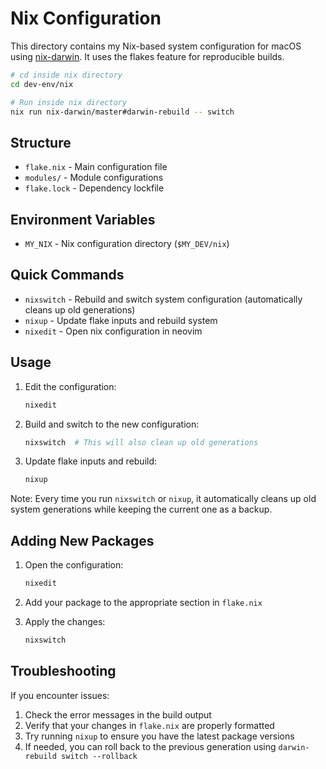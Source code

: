 # Nix Configuration

This directory contains my Nix-based system configuration for macOS using [nix-darwin](https://docs.determinate.systems/getting-started/individuals/). It uses the flakes feature for reproducible builds.
```bash
# cd inside nix directory
cd dev-env/nix

# Run inside nix directory
nix run nix-darwin/master#darwin-rebuild -- switch 
```


## Structure

- `flake.nix` - Main configuration file
- `modules/` - Module configurations
- `flake.lock` - Dependency lockfile

## Environment Variables

- `MY_NIX` - Nix configuration directory (`$MY_DEV/nix`)

## Quick Commands

- `nixswitch` - Rebuild and switch system configuration (automatically cleans up old generations)
- `nixup` - Update flake inputs and rebuild system
- `nixedit` - Open nix configuration in neovim

## Usage

1. Edit the configuration:
   ```bash
   nixedit
   ```

2. Build and switch to the new configuration:
   ```bash
   nixswitch  # This will also clean up old generations
   ```

3. Update flake inputs and rebuild:
   ```bash
   nixup
   ```

Note: Every time you run `nixswitch` or `nixup`, it automatically cleans up old system generations while keeping the current one as a backup.

## Adding New Packages

1. Open the configuration:
   ```bash
   nixedit
   ```

2. Add your package to the appropriate section in `flake.nix`

3. Apply the changes:
   ```bash
   nixswitch
   ```

## Troubleshooting

If you encounter issues:

1. Check the error messages in the build output
2. Verify that your changes in `flake.nix` are properly formatted
3. Try running `nixup` to ensure you have the latest package versions
4. If needed, you can roll back to the previous generation using `darwin-rebuild switch --rollback`
